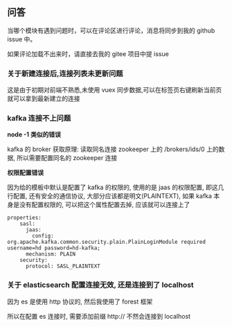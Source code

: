 ## 问答

当哪个模块有遇到问题时，可以在评论区进行评论，消息将同步到我的 github issue 中。

如果评论加载不出来时，请直接去我的 gitee 项目中提 issue 

### 关于新建连接后,连接列表未更新问题

这是由于初期对前端不熟悉,未使用 vuex 同步数据,可以在标签页右键刷新当前页就可以拿到最新建立的连接

### kafka 连接不上问题

**node -1 类似的错误**

kafka 的 broker 获取原理: 读取同名连接 zookeeper 上的 /brokers/ids/0 上的数据, 所以需要配置同名的 zookeeper 连接 

**权限配置错误**

因为给的模板中默认是配置了 kafka 的权限的, 使用的是 jaas 的权限配置, 即这几行配置, 还有安全的通信协议, 大部分应该都是明文(PLAINTEXT), 
如果 kafka 本身是没有配置权限的, 可以把这个属性配置去掉, 应该就可以连接上了

```
properties:
    sasl:
      jaas:
        config: org.apache.kafka.common.security.plain.PlainLoginModule required username=hd password=hd-kafka;
      mechanism: PLAIN
    security:
      protocol: SASL_PLAINTEXT
```

### 关于 elasticsearch 配置连接无效, 还是连接到了 localhost

因为 es 是使用 http 协议的, 然后我使用了 forest 框架

所以在配置 es 连接时, 需要添加前缀  http:// 不然会连接到 localhost 
